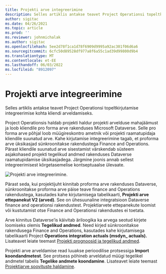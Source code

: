 ```yaml
---
title: Projekti arve integreerimine
description: Selles artiklis antakse teavet Project Operationsi topeltkirjutamise integreerimise kohta kliendi arveldamiseks.
author: sigitac
ms.date: 04/26/2021
ms.topic: article
ms.prod: ''
ms.reviewer: johnmichalak
ms.author: sigitac
ms.openlocfilehash: 5ee2d78f1ca1d78f6909d9995a92ac301f06d6a6
ms.sourcegitcommit: 6cfc50d89528df977a8f6a55c1ad39d99800d9b4
ms.translationtype: MT
ms.contentlocale: et-EE
ms.lasthandoff: 06/03/2022
ms.locfileid: "8912097"
---
```

# <a name="project-invoice-integration"></a>Projekti arve integreerimine

Selles artiklis antakse teavet Project Operationsi topeltkirjutamise integreerimise kohta kliendi arveldamiseks.

Project Operationsis haldab projekti haldur projekti arvelduse mahajäämust ja loob kliendile pro forma arve rakenduses Microsoft Dataverse. Selle pro forma arve põhjal loob müügireskontro ametnik või projekti raamatupidaja kliendile suunatud arve. Kahe kirjutamise integreerimine tagab, et proforma arve üksikasjad sünkroonitakse rakendustega Finance and Operations. Pärast kliendile suunatud arve sisestamist värskendab süsteem asjakohased projekti tegelikud andmed rakenduses Dataverse raamatupidamise üksikasjadega. Järgmine joonis annab sellest integreerimisest kõrgetasemelise kontseptuaalse ülevaate.

   ![Projekti arve integreerimine.](./media/DW5Invoicing.png)

Pärast seda, kui projektijuht kinnitab proforma arve rakenduses Dataverse, sünkroonitakse proforma arve päise teave finance and Operations rakendustega, kasutades kahe kirjutamisega tabelikaarti, **Projekti arve ettepanekut V2 (arved)**. See on ühesuunaline integratsioon Dataverse finance and operationsi rakendustest. Projektiarvete ettepanekute loomist või kustutamist otse Finance and Operationsi rakendustes ei toetata.

Arve kinnitus Dataverse’is käivitab äriloogika ka arvega seotud kirjete loomiseks olemis **Tegelikud andmed**. Need kirjed sünkroonitakse rakendusega Finance and Operations, kasutades kahe kirjutamisega tabelikaarti Project **Operations integration actuals (msdyn\_ actuals).** Lisateavet leiate teemast [Projekti prognoosid ja tegelikud andmed](resource-dual-write-estimates-actuals.md). 

Projekti arve arveldamise read luuakse perioodilise protsessiga **Import koondandmetest**. See protsess põhineb arveldatud müügi tegelikel andmetel tabelis **Tegelike andmete koondamine**. Lisateavet leiate teemast [Projektiarve soovituste haldamine](../invoicing/format-update-project-invoice-proposals.md#create-project-invoice-proposals). 
